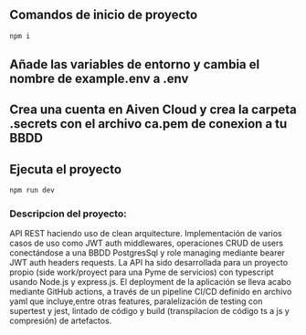 ## Comandos de inicio de proyecto
```bash	
npm i
```

## Añade las variables de entorno y cambia el nombre de example.env a .env


## Crea una cuenta en Aiven Cloud y crea la carpeta .secrets con el archivo ca.pem de conexion a tu BBDD

## Ejecuta el proyecto
```bash
npm run dev
```


### Descripcion del proyecto:

API REST haciendo uso de clean arquitecture. Implementación de varios casos de uso como JWT auth middlewares, operaciones CRUD de users conectándose a una BBDD PostgresSql y role managing mediante bearer JWT auth headers requests. La API ha sido desarrollada para un proyecto propio (side work/proyect para una Pyme de servicios) con typescript usando Node.js y express.js. El deployment de la aplicación se lleva acabo mediante GitHub actions, a través de un pipeline CI/CD definido en archivo yaml que incluye,entre otras features, paralelización de testing con supertest y jest, lintado de código y build (transpilacion de código ts a js y compresión) de artefactos.